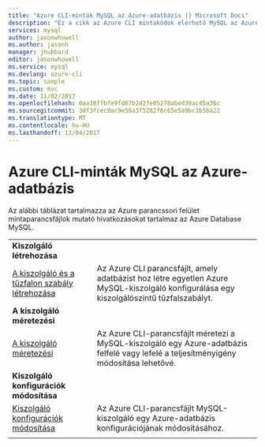 ```yaml
---
title: "Azure CLI-minták MySQL az Azure-adatbázis |} Microsoft Docs"
description: "Ez a cikk az Azure CLI mintakódok elérhető MySQL az Azure-adatbázishoz való kommunikáció sorolja fel."
services: mysql
author: jasonwhowell
ms.author: jasonh
manager: jhubbard
editor: jasonwhowell
ms.service: mysql
ms.devlang: azure-cli
ms.topic: sample
ms.custom: mvc
ms.date: 11/02/2017
ms.openlocfilehash: 0aa18ffbfe9fd67b2d27e05278abed30ac45a36c
ms.sourcegitcommit: 3df3fcec9ac9e56a3f5282f6c65e5a9bc1b5ba22
ms.translationtype: MT
ms.contentlocale: hu-HU
ms.lasthandoff: 11/04/2017
---
```

# <a name="azure-cli-samples-for-azure-database-for-mysql"></a>Azure CLI-minták MySQL az Azure-adatbázis 
Az alábbi táblázat tartalmazza az Azure parancssori felület mintaparancsfájlok mutató hivatkozásokat tartalmaz az Azure Database MySQL.

| |  |
|---|---|
|**Kiszolgáló létrehozása**||
| [A kiszolgáló és a tűzfalon szabály létrehozása](./scripts/sample-create-server-and-firewall-rule.md?toc=%2fcli%2fazure%2ftoc.json) | Az Azure CLI parancsfájlt, amely adatbázist hoz létre egyetlen Azure MySQL-kiszolgáló konfigurálása egy kiszolgálószintű tűzfalszabályt. |
|**A kiszolgáló méretezési**||
| [A kiszolgáló méretezési](./scripts/sample-scale-server.md?toc=%2fcli%2fazure%2ftoc.json) | Az Azure CLI-parancsfájlt méretezi a MySQL-kiszolgáló egy Azure-adatbázis felfelé vagy lefelé a teljesítményigény módosítása lehetővé. |
|**Kiszolgáló konfigurációk módosítása**||
| [Kiszolgáló konfigurációk módosítása](./scripts/sample-change-server-configuration.md?toc=%2fcli%2fazure%2ftoc.json) | Az Azure CLI-parancsfájlt MySQL-kiszolgáló egy Azure-adatbázis konfigurációjának módosításához. |
|||
